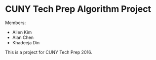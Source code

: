 # CUNY Tech Prep Algorithm Project

Members:
- Allen Kim
- Alan Chen
- Khadeeja Din

This is a project for CUNY Tech Prep 2016.
